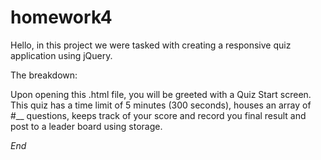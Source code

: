 # homework4

Hello, in this project we were tasked with creating a responsive quiz application using jQuery.

The breakdown:

Upon opening this .html file, you will be greeted with a Quiz Start screen.
This quiz has a time limit of 5 minutes (300 seconds), houses an array of #__ questions,
keeps track of your score and record you final result and post to a leader board using storage. 

*End*
